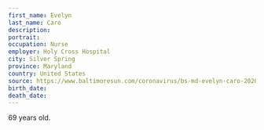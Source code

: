 ```yaml
---
first_name: Evelyn
last_name: Caro
description: 
portrait: 
occupation: Nurse
employer: Holy Cross Hospital
city: Silver Spring
province: Maryland
country: United States
source: https://www.baltimoresun.com/coronavirus/bs-md-evelyn-caro-20200415-7ztrj4wprbfbfck7iagnxww7wq-story.html
birth_date: 
death_date: 
---
```


69 years old.